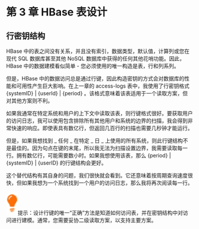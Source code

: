 # 第 3 章 HBase 表设计

## 行密钥结构

HBase 中的表之间没有关系，并且没有索引，数据类型，默认值，计算列或您在现代 SQL 数据库甚至其他 NoSQL 数据库中获得的任何其他花哨功能。因此，HBase 中的数据建模看似简单 - 您必须使用的唯一构造是表，行和列系列。

但是，HBase 中的数据访问总是通过行键，因此构造密钥的方式会对数据库的性能和可用性产生巨大影响。在上一章的 access-logs 表中，我使用了行密钥格式 {systemID} | {userId} | {period} 。该格式意味着该表适用于一个读取方案，但对其他方案则不利。

如果我通常在特定系统和用户的上下文中读取该表，则行键格式很好。要获取用户的访问日志，我可以使用包含排除所有其他用户和系统的边界的扫描，我会得到非常快速的响应。即使表具有数亿行，但返回几百行的扫描也需要几秒钟才能运行。

但是，如果我想找到 _ 任何 _ 在特定 _ 日 _ 上使用的所有系统，则此行键结构不是最佳的。因为句点在键的末尾，所以我无法为扫描设置边界，我需要读取每一行。拥有数亿行，可能需要数小时。如果我想使用该表，那么 {period} | {systemID} | {userID} 的行键结构会更好。

这个替代结构有其自身的问题，我们很快就会看到。它还意味着按周期查询速度很快，但如果我想为一个系统找到一个用户的访问日志，那么我将再次阅读每一行。

![](img/00010.jpeg)提示：设计行键的唯一“正确”方法是知道如何访问表，并在密钥结构中对访问进行建模。通常，您需要妥协二级读取方案，以支持主要方案。